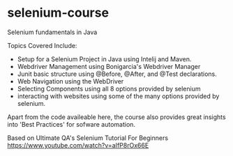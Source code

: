 # selenium-course
Selenium fundamentals in Java

Topics Covered Include:
 - Setup for a Selenium Project in Java using Intelij and Maven.
 - Webdriver Management using Bonigarcia's Webdriver Manager
 - Junit basic structure using @Before, @After, and @Test declarations.
 - Web Navigation using the WebDriver
 - Selecting Components using all 8 options provided by selenium
 - interacting with websites using some of the many options provided by selenium.
 
 Apart from the code availeable here, the course also provides great insights into 'Best Practices' for sofware automation.

Based on Ultimate QA's Selenium Tutorial For Beginners
https://www.youtube.com/watch?v=aIfP8rOx66E
